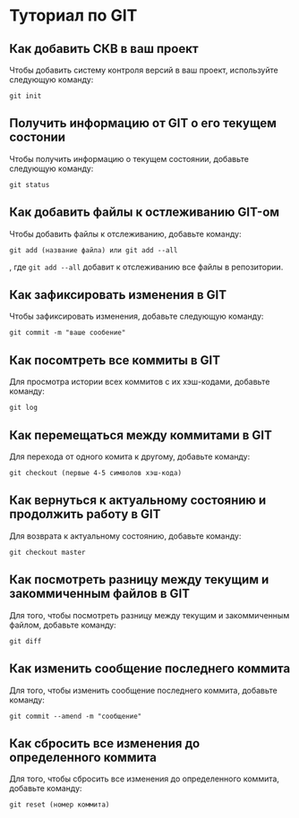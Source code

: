# Туториал по GIT
## Как добавить СКВ в ваш проект

Чтобы добавить систему контроля версий в ваш проект, используйте следующую команду:

```
git init
```
## Получить информацию от GIT о его текущем состонии
Чтобы получить информацию о текущем состоянии, добавьте следующую команду:
```
git status
```
## Как добавить файлы к остлеживанию GIT-ом
Чтобы добавить файлы к отслеживанию, добавьте команду:
```
git add (название файла) или git add --all
```
, где  ```git add --all``` добавит к отслеживанию все файлы в репозитории.
## Как зафиксировать изменения в GIT

Чтобы зафиксировать изменения, добавьте следующую команду:

```
git commit -m "ваше сообение"
```
## Как посомтреть все коммиты в GIT
Для просмотра истории всех коммитов с их хэш-кодами, добавьте команду:
```
git log
```
## Как перемещаться между коммитами в GIT
Для перехода от одного комита к другому, добавьте команду:
```
git checkout (первые 4-5 символов хэш-кода)
```
## Как вернуться к актуальному состоянию и продолжить работу в GIT
Для возврата к актуальному состоянию, добавьте команду:
```
git checkout master
```
## Как посмотреть разницу между текущим и закоммиченным файлов в GIT
Для того, чтобы посмотреть разницу между текущим и закоммиченным файлом, добавьте команду:
```
git diff
```
## Как изменить сообщение последнего коммита
Для того, чтобы изменить сообщение последнего коммита, добавьте команду:
```
git commit --amend -m "сообщение"
```
## Как сбросить все изменения до определенного коммита
Для того, чтобы сбросить все изменения до определенного коммита, добавьте команду:
```
git reset (номер коммита)
```